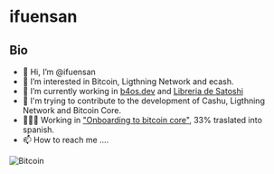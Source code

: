 # ifuensan 

## Bio
- 👋 Hi, I’m @ifuensan
- 👀 I’m interested in Bitcoin, Ligthning Network and ecash.
- 🌱 I’m currently working in [b4os.dev](https://b4os.dev) and [Libreria de Satoshi](https://www.libreriadesatoshi.com)
- 💞️ I'm trying to contribute to the development of Cashu, Ligthning Network and Bitcoin Core.
- 🧑🏽‍💻 Working in ["Onboarding to bitcoin core"](https://ifuensan.github.io/onboarding-to-bitcoin-core/), 33% traslated into spanish.
- 📫 How to reach me ....

![Bitcoin](https://img.shields.io/badge/-Bitcoin-000?&logo=Bitcoin)
